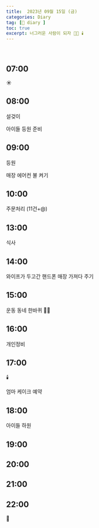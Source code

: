 ```yaml
---
title:  2023년 09월 15일 (금)
categories: Diary
tag: [📒 diary ]
toc: true
excerpt: 너그러운 사람이 되자 🏃🏻 🕯️
---
```

​
## 07:00

☀️

## 08:00

설겆이

아이들 등원 준비

## 09:00

등원

매장 에어컨 불  켜기

## 10:00

주문처리 (11건+@)

## 13:00

식사

## 14:00

와이프가 두고간 핸드폰 매장 가져다 주기

## 15:00

운동 동네 한바퀴 🏃🏻

## 16:00

개인정비

## 17:00

🕯️

엄마 케이크 예약

## 18:00

아이들 하원

## 19:00

## 20:00

## 21:00

## 22:00

🌙

<br><br><br>